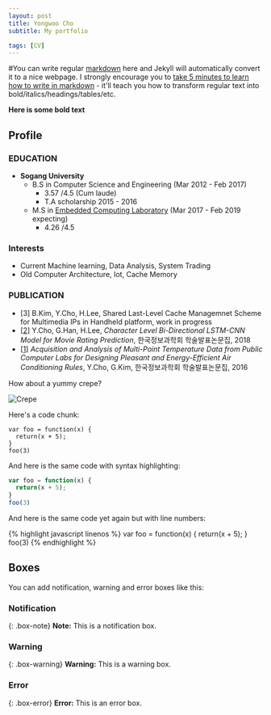 ```yaml
---
layout: post
title: Yongwoo Cho
subtitle: My portfolio

tags: [CV]
---
```


#You can write regular [markdown](http://markdowntutorial.com/) here and Jekyll will automatically convert it to a nice webpage.  I strongly encourage you to [take 5 minutes to learn how to write in markdown](http://markdowntutorial.com/) - it'll teach you how to transform regular text into bold/italics/headings/tables/etc.

**Here is some bold text**

## Profile

### EDUCATION

- **Sogang University**
  * B.S in Computer Science and Engineering (Mar 2012 - Feb 2017)
    * 3.57 /4.5 (Cum laude)
    * T.A scholarship 2015 - 2016
     &nbsp;
  * M.S in [Embedded Computing Laboratory](http://ecl.sogang.ac.kr) (Mar 2017 - Feb 2019 expecting) 
    * 4.26 /4.5 


### Interests
  * Current 
    Machine learning, Data Analysis, System Trading
     &nbsp;
  * Old
    Computer Architecture, Iot, Cache Memory
    
    
### PUBLICATION
  * [3] B.Kim, Y.Cho, H.Lee, Shared Last-Level Cache Managemnet Scheme for Multimedia IPs in Handheld platform, work in progress
  * [[2]](http://www.dbpia.co.kr/Journal/ArticleDetail/NODE07503227) Y.Cho, G.Han, H.Lee, _Character Level Bi-Directional LSTM-CNN Model for Movie Rating Prediction_, 한국정보과학회 학술발표논문집, 2018
  * [[1]](http://www.dbpia.co.kr/Journal/ArticleDetail/NODE07116284) _Acquisition and Analysis of Multi-Point Temperature Data from Public Computer Labs for Designing Pleasant and Energy-Efficient Air Conditioning Rules_, Y.Cho, G.Kim, 한국정보과학회 학술발표논문집, 2016
 

<!--
Here's a useless table:
| Number | Next number | Previous number |
| :------ |:--- | :--- |
| Five | Six | Four |
| Ten | Eleven | Nine |
| Seven | Eight | Six |
| Two | Three | One |
-->

How about a yummy crepe?

![Crepe](http://s3-media3.fl.yelpcdn.com/bphoto/cQ1Yoa75m2yUFFbY2xwuqw/348s.jpg)

Here's a code chunk:

~~~
var foo = function(x) {
  return(x + 5);
}
foo(3)
~~~

And here is the same code with syntax highlighting:

```javascript
var foo = function(x) {
  return(x + 5);
}
foo(3)
```

And here is the same code yet again but with line numbers:

{% highlight javascript linenos %}
var foo = function(x) {
  return(x + 5);
}
foo(3)
{% endhighlight %}

## Boxes
You can add notification, warning and error boxes like this:

### Notification

{: .box-note}
**Note:** This is a notification box.

### Warning

{: .box-warning}
**Warning:** This is a warning box.

### Error

{: .box-error}
**Error:** This is an error box.
